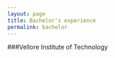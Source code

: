 ```yaml
---
layout: page
title: Bachelor's experience
permalink: bachelor
---
```


###Vellore Institute of Technology

